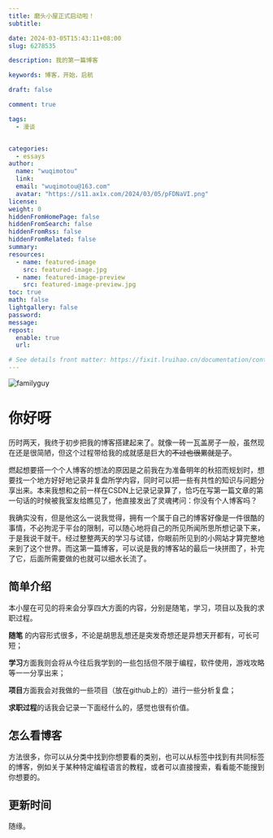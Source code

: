 ```yaml
---
title: 磨头小屋正式启动啦！
subtitle:

date: 2024-03-05T15:43:11+08:00
slug: 6278535

description: 我的第一篇博客

keywords: 博客，开始，启航

draft: false

comment: true

tags:
  - 漫谈


categories:
  - essays
author:
  name: "wuqimotou"
  link:
  email: "wuqimotou@163.com"
  avatar: "https://s11.ax1x.com/2024/03/05/pFDNaVI.png"
license:
weight: 0
hiddenFromHomePage: false
hiddenFromSearch: false
hiddenFromRss: false
hiddenFromRelated: false
summary:
resources:
  - name: featured-image
    src: featured-image.jpg
  - name: featured-image-preview
    src: featured-image-preview.jpg
toc: true
math: false
lightgallery: false
password:
message:
repost:
  enable: true
  url:

# See details front matter: https://fixit.lruihao.cn/documentation/content-management/introduction/#front-matter
---
```


![familyguy](https://s21.ax1x.com/2024/03/05/pFD6WCj.png)

<!--more-->

# 你好呀



历时两天，我终于初步把我的博客搭建起来了。就像一砖一瓦盖房子一般，虽然现在还是很简陋，但这个过程带给我的成就感是巨大的~~不过也很累就是了~~。

燃起想要搭一个个人博客的想法的原因是之前我在为准备明年的秋招而规划时，想要找一个地方好好地记录并复盘所学内容，同时可以把一些有共性的知识与问题分享出来。本来我想和之前一样在CSDN上记录记录算了，恰巧在写第一篇文章的第一句话的时候被我室友给瞧见了，他直接发出了灵魂拷问：你没有个人博客吗？

我确实没有，但是他这么一说我觉得，拥有一个属于自己的博客好像是一件很酷的事情，不必拘泥于平台的限制，可以随心地将自己的所见所闻所思所想记录下来，于是我说干就干。经过整整两天的学习与试错，你眼前所见到的小网站才算完整地来到了这个世界。而这第一篇博客，可以说是我的博客站的最后一块拼图了，补完了它，后面所需要做的也就可以细水长流了。

## 简单介绍

本小屋在可见的将来会分享四大方面的内容，分别是随笔，学习，项目以及我的求职过程。

**随笔** 的内容形式很多，不论是胡思乱想还是突发奇想还是异想天开都有，可长可短；

**学习**方面我则会将从今往后我学到的一些包括但不限于编程，软件使用，游戏攻略等一一分享出来；

**项目**方面我会对我做的一些项目（放在github上的）进行一些分析复盘；

**求职过程**的话我会记录一下面经什么的，感觉也很有价值。

## 怎么看博客

方法很多，你可以从分类中找到你想要看的类别，也可以从标签中找到有共同标签的博客，例如关于某种特定编程语言的教程，或者可以直接搜索，看看能不能搜到你想要的。

## 更新时间

随缘。

